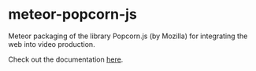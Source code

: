 meteor-popcorn-js
=================

Meteor packaging of the library Popcorn.js (by Mozilla) for integrating the web into video production.

Check out the documentation [here](http://popcornjs.org/popcorn-docs/).

